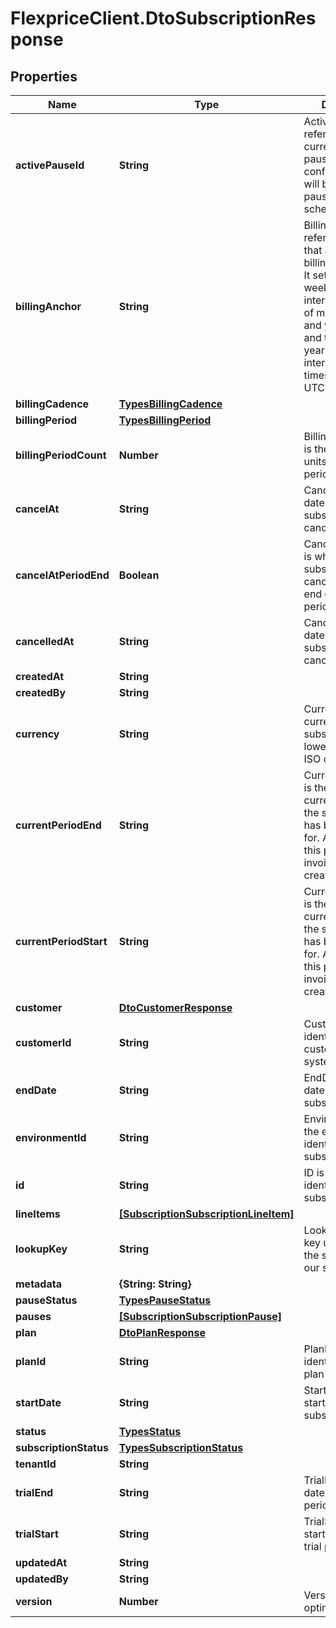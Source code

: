 # FlexpriceClient.DtoSubscriptionResponse

## Properties

Name | Type | Description | Notes
------------ | ------------- | ------------- | -------------
**activePauseId** | **String** | ActivePauseID references the current active pause configuration This will be null if no pause is active or scheduled | [optional] 
**billingAnchor** | **String** | BillingAnchor is the reference point that aligns future billing cycle dates. It sets the day of week for week intervals, the day of month for month and year intervals, and the month of year for year intervals. The timestamp is in UTC format. | [optional] 
**billingCadence** | [**TypesBillingCadence**](TypesBillingCadence.md) |  | [optional] 
**billingPeriod** | [**TypesBillingPeriod**](TypesBillingPeriod.md) |  | [optional] 
**billingPeriodCount** | **Number** | BillingPeriodCount is the total number units of the billing period. | [optional] 
**cancelAt** | **String** | CancelAt is the date the subscription will be canceled | [optional] 
**cancelAtPeriodEnd** | **Boolean** | CancelAtPeriodEnd is whether the subscription was canceled at the end of the current period | [optional] 
**cancelledAt** | **String** | CanceledAt is the date the subscription was canceled | [optional] 
**createdAt** | **String** |  | [optional] 
**createdBy** | **String** |  | [optional] 
**currency** | **String** | Currency is the currency of the subscription in lowercase 3 digit ISO codes | [optional] 
**currentPeriodEnd** | **String** | CurrentPeriodEnd is the end of the current period that the subscription has been invoiced for. At the end of this period, a new invoice will be created. | [optional] 
**currentPeriodStart** | **String** | CurrentPeriodStart is the end of the current period that the subscription has been invoiced for. At the end of this period, a new invoice will be created. | [optional] 
**customer** | [**DtoCustomerResponse**](DtoCustomerResponse.md) |  | [optional] 
**customerId** | **String** | CustomerID is the identifier for the customer in our system | [optional] 
**endDate** | **String** | EndDate is the end date of the subscription | [optional] 
**environmentId** | **String** | EnvironmentID is the environment identifier for the subscription | [optional] 
**id** | **String** | ID is the unique identifier for the subscription | [optional] 
**lineItems** | [**[SubscriptionSubscriptionLineItem]**](SubscriptionSubscriptionLineItem.md) |  | [optional] 
**lookupKey** | **String** | LookupKey is the key used to lookup the subscription in our system | [optional] 
**metadata** | **{String: String}** |  | [optional] 
**pauseStatus** | [**TypesPauseStatus**](TypesPauseStatus.md) |  | [optional] 
**pauses** | [**[SubscriptionSubscriptionPause]**](SubscriptionSubscriptionPause.md) |  | [optional] 
**plan** | [**DtoPlanResponse**](DtoPlanResponse.md) |  | [optional] 
**planId** | **String** | PlanID is the identifier for the plan in our system | [optional] 
**startDate** | **String** | StartDate is the start date of the subscription | [optional] 
**status** | [**TypesStatus**](TypesStatus.md) |  | [optional] 
**subscriptionStatus** | [**TypesSubscriptionStatus**](TypesSubscriptionStatus.md) |  | [optional] 
**tenantId** | **String** |  | [optional] 
**trialEnd** | **String** | TrialEnd is the end date of the trial period | [optional] 
**trialStart** | **String** | TrialStart is the start date of the trial period | [optional] 
**updatedAt** | **String** |  | [optional] 
**updatedBy** | **String** |  | [optional] 
**version** | **Number** | Version is used for optimistic locking | [optional] 


